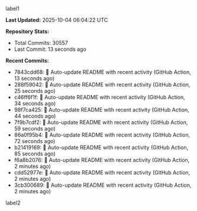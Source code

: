 
label1 
<!-- ACTIVITY_START -->
**Last Updated:** 2025-10-04 06:04:22 UTC

**Repository Stats:**
- Total Commits: 30557
- Last Commit: 13 seconds ago

**Recent Commits:**
- 7843cdd68: 🤖 Auto-update README with recent activity (GitHub Action, 13 seconds ago)
- 288f59042: 🤖 Auto-update README with recent activity (GitHub Action, 25 seconds ago)
- c46ff6f1f: 🤖 Auto-update README with recent activity (GitHub Action, 34 seconds ago)
- 98f7ca425: 🤖 Auto-update README with recent activity (GitHub Action, 44 seconds ago)
- 7f9b7cdf2: 🤖 Auto-update README with recent activity (GitHub Action, 59 seconds ago)
- 86a0f95b4: 🤖 Auto-update README with recent activity (GitHub Action, 72 seconds ago)
- b21419169: 🤖 Auto-update README with recent activity (GitHub Action, 85 seconds ago)
- f6a8b2076: 🤖 Auto-update README with recent activity (GitHub Action, 2 minutes ago)
- cdd52977e: 🤖 Auto-update README with recent activity (GitHub Action, 2 minutes ago)
- 3cb300689: 🤖 Auto-update README with recent activity (GitHub Action, 2 minutes ago)
<!-- ACTIVITY_END -->

label2
